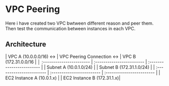 # VPC Peering

Here i have created two VPC bwtween different reason and peer them. Then test the communication between instances in each VPC.

## Architecture

| VPC A (10.0.0.0/16)  ↔    | VPC Peering Connection  ↔ | VPC B (172.31.0.0/16       |
│ :-----------------------  | :------------------------ | :------------------------  |             | Subnet A (10.0.1.0/24)    |                           | Subnet B (172.31.1.0/24)   |
| :-----------------------  | :------------------------ | :------------------------  |
| EC2 Instance A (10.0.1.x) |                           | EC2 Instance B (172.31.1.x)|
